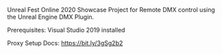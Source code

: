 Unreal Fest Online 2020 Showcase Project for Remote DMX control using the Unreal Engine DMX Plugin.

Prerequisites:
Visual Studio 2019 installed

Proxy Setup Docs: https://bit.ly/3gSg2b2
